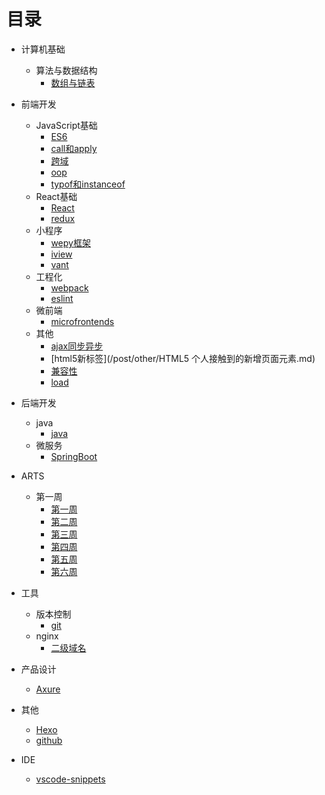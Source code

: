 # 目录

* 计算机基础
  * 算法与数据结构
    * [数组与链表](/post/DataStructure/ArrayLinkedList.md)

* 前端开发
  * JavaScript基础
    * [ES6](/post/JavaScript/ES6.md)
    * [call和apply](/post/JavaScript/JavaScript中call和apply的理解.md)
    * [跨域](/post/JavaScript/JavaScript跨域.md)
    * [oop](/post/JavaScript/JavaScript面向对象.md)
    * [typof和instanceof](/post/JavaScript/JavaScript中typeof与instanceof的区别.md)
  * React基础
    * [React](/post/BasicReact/react1.md)
    * [redux](/post/BasicReact/redux.md)
  * 小程序
    * [wepy框架](/post/MiniProgarm/wepy.md)
    * [iview](/post/MiniProgarm/iview-webapp.md)
    * [vant](/post/MiniProgarm/vant.md)
  * 工程化
    * [webpack](/post/Project/webpack.md)
    * [eslint](/post/Project/eslint.md)
  * 微前端
    * [microfrontends](/post/Frontends/microfrontends.md)
  * 其他
    * [ajax同步异步](/post/other/AJAX同步与异步请求.md)
    * [html5新标签](/post/other/HTML5 个人接触到的新增页面元素.md)
    * [兼容性](/post/other/一些兼容性问题.md)
    * [load](/post/other/关于页面加载,seo,post,get.md)
  
* 后端开发
  * java
    * [java]('/post/Backends/Java.md')
  * 微服务
    * [SpringBoot](/post/Backends/SpringBoot.md)
  
* ARTS
  * 第一周
    * [第一周](/post/ARTS/week1.md)
    * [第二周](/post/ARTS/week2.md)
    * [第三周](/post/ARTS/week3.md)
    * [第四周](/post/ARTS/week4.md)
    * [第五周](/post/ARTS/week5.md)
    * [第六周](/post/ARTS/week6.md)
  
* 工具
  * 版本控制
    * [git](/post/Version/git.md)
  * nginx
    * [二级域名](/post/ECS/secondaryDomain.md)

* 产品设计
  * [Axure](/post/Tools/axure.md)

* 其他
  * [Hexo](/post/Study/hexo.md)
  * [github](/post/Tools/github.md)

* IDE
  * [vscode-snippets](/post/IDE/vscode/code-snippets.md)